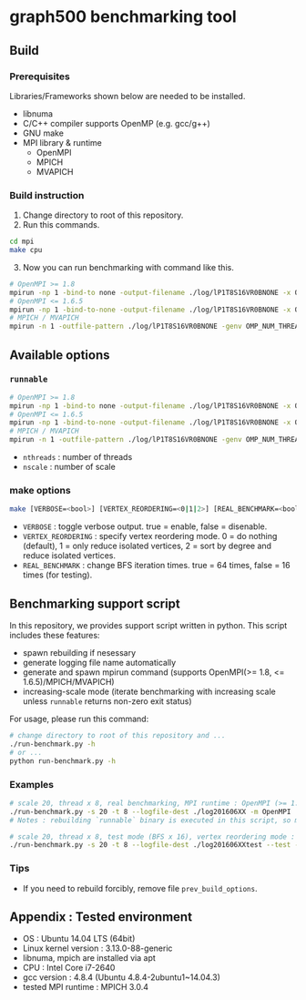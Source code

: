 # graph500 benchmarking tool

## Build

### Prerequisites

Libraries/Frameworks shown below are needed to be installed.

* libnuma
* C/C++ compiler supports OpenMP (e.g. gcc/g++)
* GNU make
* MPI library & runtime
    * OpenMPI
    * MPICH
    * MVAPICH

### Build instruction

1. Change directory to root of this repository.
2. Run this commands.

```sh
cd mpi
make cpu
```

3. Now you can run benchmarking with command like this.

```sh
# OpenMPI >= 1.8
mpirun -np 1 -bind-to none -output-filename ./log/lP1T8S16VR0BNONE -x OMP_NUM_THREADS=8 ./runnable 16
# OpenMPI <= 1.6.5
mpirun -np 1 -bind-to-none -output-filename ./log/lP1T8S16VR0BNONE -x OMP_NUM_THREADS=8 ./runnable 16
# MPICH / MVAPICH
mpirun -n 1 -outfile-pattern ./log/lP1T8S16VR0BNONE -genv OMP_NUM_THREADS 8 ./mpi/runnable 16
```


## Available options

### `runnable`
```sh
# OpenMPI >= 1.8
mpirun -np 1 -bind-to none -output-filename ./log/lP1T8S16VR0BNONE -x OMP_NUM_THREADS=<nthreads> ./runnable <nscale>
# OpenMPI <= 1.6.5
mpirun -np 1 -bind-to-none -output-filename ./log/lP1T8S16VR0BNONE -x OMP_NUM_THREADS=<nthreads> ./runnable <nscale>
# MPICH / MVAPICH
mpirun -n 1 -outfile-pattern ./log/lP1T8S16VR0BNONE -genv OMP_NUM_THREADS <nthreads> ./mpi/runnable <nscale>
```

* `nthreads` : number of threads
* `nscale` : number of scale

### make options
```sh
make [VERBOSE=<bool>] [VERTEX_REORDERING=<0|1|2>] [REAL_BENCHMARK=<bool>] cpu
```

* `VERBOSE` : toggle verbose output. true = enable, false = disenable.
* `VERTEX_REORDERING` : specify vertex reordering mode. 0 = do nothing (default), 1 = only reduce isolated vertices, 2 = sort by degree and reduce isolated vertices.
* `REAL_BENCHMARK` : change BFS iteration times. true = 64 times, false = 16 times (for testing).


## Benchmarking support script

In this repository, we provides support script written in python. This script includes these features:

* spawn rebuilding if nesessary
* generate logging file name automatically
* generate and spawn mpirun command (supports OpenMPI(>= 1.8, <= 1.6.5)/MPICH/MVAPICH)
* increasing-scale mode (iterate benchmarking with increasing scale unless `runnable` returns non-zero exit status)

For usage, please run this command:

```sh
# change directory to root of this repository and ...
./run-benchmark.py -h
# or ...
python run-benchmark.py -h
```

### Examples

```sh
# scale 20, thread x 8, real benchmarking, MPI runtime : OpenMPI (>= 1.8)
./run-benchmark.py -s 20 -t 8 --logfile-dest ./log201606XX -m OpenMPI
# Notes : rebuilding `runnable` binary is executed in this script, so manual rebuilding is not needed.

# scale 20, thread x 8, test mode (BFS x 16), vertex reordering mode : 1, MPI runtime : MPICH
./run-benchmark.py -s 20 -t 8 --logfile-dest ./log201606XXtest --test --vertex-reordering 0 -m MPICH
```

### Tips

* If you need to rebuild forcibly, remove file `prev_build_options`.




## Appendix : Tested environment

* OS : Ubuntu 14.04 LTS (64bit)
* Linux kernel version : 3.13.0-88-generic
* libnuma, mpich are installed via apt
* CPU : Intel Core i7-2640
* gcc version : 4.8.4 (Ubuntu 4.8.4-2ubuntu1~14.04.3)
* tested MPI runtime : MPICH 3.0.4
